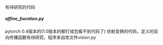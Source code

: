 有待研究的代码
##### affine_fucntion.py
pytorch 0.4版本的(1.0版本的都打成包看不到代码了) 仿射变换的代码，定义的反向传播函数有待研究，程序来自库文件vision.py    
